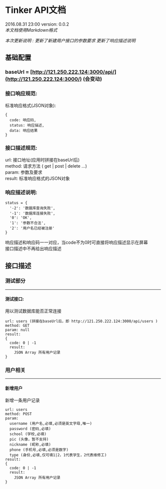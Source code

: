 # Tinker API文档
2016.08.31 23:00  version: 0.0.2  
*本文档使用Markdown格式*

_本次更新说明 :_
_更新了新建用户接口的参数要求_
_更新了响应描述说明_
## 基础配置

### baseUrl = [http://121.250.222.124:3000/api/](http://121.250.222.124:3000/) (会变动) 
### 接口响应规范:
标准响应格式(JSON对象):
```
{  
  code: 响应码,
  status: 响应描述,
  data: 响应结果
}  
```
### 接口描述规范:

url: 接口地址(应用时拼接在baseUrl后)  
method: 请求方法 ( get | post | delete ...)  
param: 参数及要求  
result: 标准响应格式的JSON对象  

### 响应描述说明:
```
status = {
  '-2': '数据库查询失败',
  '-1': '数据库连接失败',
  '0': 'OK',
  '1': '参数不合法',
  '2': '用户名已经被注册'
}
```
响应描述和响应码一一对应，当code不为0时可直接将响应描述显示在屏幕  
接口描述中不再给出响应描述


## 接口描述

### 测试部分
---
#### 测试接口:
用以测试数据库能否正常连接
```
url: users (拼接在baseUrl后，即 http://121.250.222.124:3000/api/users )  
method: GET
param: null  
result:   
{
  code: 0 | -1
  result: 
    JSON Array 所有用户记录
}
```

### 用户相关
---

#### 新增用户
新增一条用户记录
```
url: users  
method: POST
param:
  username (用户名,必填,必须是英文字母,唯一)
  password (密码,必填)
  school (学校,必填)
  pic (头像，暂不支持)
  nickname (昵称,必填)
  phone (手机号,必填,必须是数字)
  type (身份,必填,仅可填1|2，1代表学生，2代表维修工)
result:   
{
  code: 0 | -1
  result: 
    JSON Array 所有用户记录
}
```